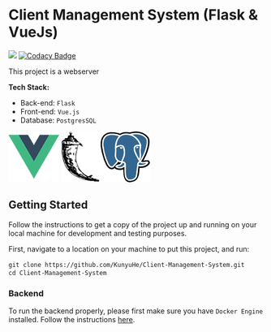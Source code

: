 # Client Management System (Flask & VueJs)

<a href="https://codeclimate.com/github/KunyuHe/Client-Management-Webserver/maintainability"><img src="https://api.codeclimate.com/v1/badges/94c8f996bf201cbb0b17/maintainability" /></a> [![Codacy Badge](https://app.codacy.com/project/badge/Grade/9a564f70557341fc8135319fd258d361)](https://www.codacy.com/manual/kunyuhe/Client-Management-Webserver?utm_source=github.com&amp;utm_medium=referral&amp;utm_content=KunyuHe/Client-Management-Webserver&amp;utm_campaign=Badge_Grade)

This project is a webserver 

**Tech Stack:**

- Back-end: `Flask`
- Front-end: `Vue.js`
- Database: `PostgresSQL`

![Vue Logo](frontend/src/assets/vue-logo.png "Vue Logo") ![Flask Logo](frontend/src/assets/flask-logo.png "Flask Logo")![PSQL Logo](frontend/src/assets/psql-logo.png "PostgresSQL Logo")

## Getting Started

Follow the instructions to get a copy of the project up and running on your local machine for development and testing purposes.

First, navigate to a location on your machine to put this project, and run:

```console
git clone https://github.com/KunyuHe/Client-Management-System.git
cd Client-Management-System
```

### Backend

To run the backend properly, please first make sure you have `Docker Engine` installed. Follow the instructions [here](https://docs.docker.com/engine/install/).

